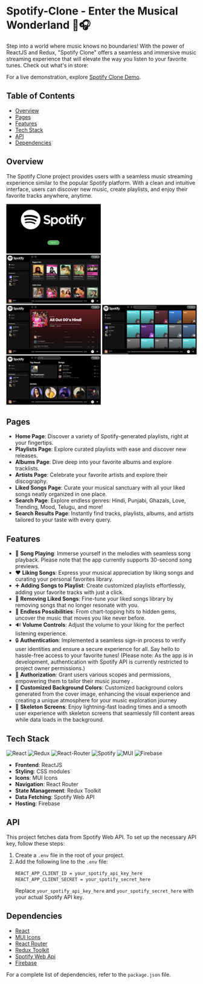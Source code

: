 # Spotify-Clone - Enter the Musical Wonderland 🚀🎧

Step into a world where music knows no boundaries! With the power of ReactJS and Redux, "Spotify Clone" offers a seamless and immersive music streaming experience that will elevate the way you listen to your favorite tunes.
Check out what's in store:

For a live demonstration, explore [Spotify Clone Demo](https://spotifybyvaishali.web.app/).

## Table of Contents

- [Overview](#overview)
- [Pages](#pages)
- [Features](#features)
- [Tech Stack](#tech-stack)
- [API](#api)
- [Dependencies](#dependencies)

## Overview

The Spotify Clone project provides users with a seamless music streaming experience similar to the popular Spotify platform. With a clean and intuitive interface, users can discover new music, create playlists, and enjoy their favorite tracks anywhere, anytime.

<div>
   <img src='https://github.com/Vaishali785/Spotify-Clone/blob/main/src/assets/screenshots/loginPage.png' alt='Login Page' width='250px'/> &nbsp;&nbsp;&nbsp;&nbsp;
   <img src='https://github.com/Vaishali785/Spotify-Clone/blob/main/src/assets/screenshots/HomePage.png' alt='Home Page' width='250px'  /> &nbsp;&nbsp;&nbsp;&nbsp;
   <img src='https://github.com/Vaishali785/Spotify-Clone/blob/main/src/assets/screenshots/DetailsPage.png' alt='Details Page' width='250px' />    
   <img src='https://github.com/Vaishali785/Spotify-Clone/blob/main/src/assets/screenshots/Search.png' alt='Search Page' width='250px' />    
   <img src='https://github.com/Vaishali785/Spotify-Clone/blob/main/src/assets/screenshots/SearchResult.png' alt='Search Result Page' width='250px' />    
</div>

## Pages

- **Home Page**: Discover a variety of Spotify-generated playlists, right at your fingertips.
- **Playlists Page**: Explore curated playlists with ease and discover new releases.
- **Albums Page**: Dive deep into your favorite albums and explore tracklists.
- **Artists Page**: Celebrate your favorite artists and explore their discography.
- **Liked Songs Page**: Curate your musical sanctuary with all your liked songs neatly organized in one place.
- **Search Page**: Explore endless genres: Hindi, Punjabi, Ghazals, Love, Trending, Mood, Telugu, and more!
- **Search Results Page**: Instantly find tracks, playlists, albums, and artists tailored to your taste with every query.

## Features

- 🎵 **Song Playing**: Immerse yourself in the melodies with seamless song playback. Please note that the app currently supports 30-second song previews.
- ❤️ **Liking Songs**: Express your musical appreciation by liking songs and curating your personal favorites library.
- ➕ **Adding Songs to Playlist**: Create customized playlists effortlessly, adding your favorite tracks with just a click.
- 🚫 **Removing Liked Songs**: Fine-tune your liked songs library by removing songs that no longer resonate with you.
- 🌈 **Endless Possibilities**: From chart-topping hits to hidden gems, uncover the music that moves you like never before.
- 🔊 **Volume Controls**: Adjust the volume to your liking for the perfect listening experience.
- 🔒 **Authentication**: Implemented a seamless sign-in process to verify user identities and ensure a secure experience for all. Say hello to hassle-free access to your favorite tunes! (Please note: As the app is in development, authentication with Spotify API is currently restricted to project owner permissions.)
- 🔑 **Authorization**: Grant users various scopes and permissions, empowering them to tailor their music journey .
- 🎨 **Customized Background Colors**: Customized background colors generated from the cover image, enhancing the visual experience and creating a unique atmosphere for your music exploration journey
- 👻 **Skeleton Screens**: Enjoy lightning-fast loading times and a smooth user experience with skeleton screens that seamlessly fill content areas while data loads in the background.

## Tech Stack

<p align="left"><img src="https://raw.githubusercontent.com/danielcranney/readme-generator/main/public/icons/skills/react-colored.svg" width="50" height="50" alt="React" />
<img src="https://raw.githubusercontent.com/danielcranney/readme-generator/main/public/icons/skills/redux-colored.svg" width="50" height="50" alt="Redux" />
<img alt='React-Router' height="50" width="100" src='https://reactrouter.com/_brand/react-router-stacked-color-inverted.png'>
<img alt="Spotify" src="https://cdn.iconscout.com/icon/free/png-512/free-spotify-1682937-1440796.png?f=webp&w=512" width="50" height="50"   />
<img alt='MUI' height="50" width="50" src='https://github.com/danielcranney/profileme-dev/blob/main/public/icons/skills/materialui-colored.svg'>
<img src="https://raw.githubusercontent.com/danielcranney/readme-generator/main/public/icons/skills/firebase-colored.svg" width="50" height="50" alt="Firebase" />

- **Frontend**: ReactJS
- **Styling**: CSS modules
- **Icons**: MUI Icons
- **Navigation**: React Router
- **State Management**: Redux Toolkit
- **Data Fetching**: Spotify Web API
- **Hosting**: Firebase

## API

This project fetches data from Spotify Web API. To set up the necessary API key, follow these steps:

1. Create a `.env` file in the root of your project.
2. Add the following line to the `.env` file:
   ```env
   REACT_APP_CLIENT_ID = your_spotify_api_key_here
   REACT_APP_CLIENT_SECRET = your_spotify_secret_here
   ```
   Replace `your_spotify_api_key_here` and `your_spotify_secret_here` with your actual Spotify API key.

## Dependencies

- [React](https://reactjs.org/)
- [MUI Icons](https://mui.com/material-ui/material-icons/)
- [React Router](https://reactrouter.com/en/main/start/overview)
- [Redux Toolkit](https://redux-toolkit.js.org/introduction/getting-started)
- [Spotify Web Api](https://developer.spotify.com/documentation/web-api)
- [Firebase](https://firebase.google.com/)

For a complete list of dependencies, refer to the `package.json` file.
